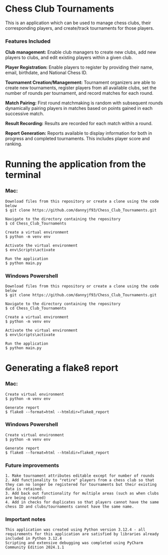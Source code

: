 # Chess Club Tournaments
This is an application which can be used to manage chess clubs, their corresponding players, and create/track tournaments for those players.

### Features Included
**Club management:** 
    Enable club managers to create new clubs, add new players to clubs, and edit existing players within a given club. 

**Player Registration:** 
    Enable players to register by providing their name, email, birthdate, and National Chess ID.

**Tournament Creation/Management:** 
    Tournament organizers are able to create new tournaments, register players from all available clubs, set the number of rounds per tournament, and record matches for each round.

**Match Pairing:** 
    First round matchmaking is random with subsequent rounds dynamically pairing players in matches based on points gained in each successive match. 

**Result Recording:** 
    Results are recorded for each match within a round. 

**Report Generation:** 
    Reports available to display information for both in progress and completed tournaments. This includes player score and ranking. 

# Running the application from the terminal
### Mac:
    Download files from this repository or create a clone using the code below
    $ git clone https://github.com/dannyjf93/Chess_Club_Tournaments.git
    
    Navigate to the directory containing the repository
    $ cd Chess_Club_Tournaments

    Create a virtual environment
    $ python -m venv env

    Activate the virtual environment
    $ env\Scripts\activate
    
    Run the application
    $ python main.py


### Windows Powershell
    Download files from this repository or create a clone using the code below
    $ git clone https://github.com/dannyjf93/Chess_Club_Tournaments.git
    
    Navigate to the directory containing the repository
    $ cd Chess_Club_Tournaments

    Create a virtual environment
    $ python -m venv env

    Activate the virtual environment
    $ env\Scripts\activate

    Run the application
    $ python main.py

# Generating a flake8 report
### Mac:
    Create virtual environment
    $ python -m venv env

    Generate report
    $ flake8 --format=html --htmldir=flake8_report

    
### Windows Powershell
    Create virtual environment
    $ python -m venv env
    
    Generate report
    $ flake8 --format=html --htmldir=flake8_report

### Future improvements
    1. Make tournament attributes editable except for number of rounds
    2. Add functionality to "retire" players from a chess club so that they can no longer be registered for tournaments but their existing data is retained.
    3. Add back out functionality for multiple areas (such as when clubs are being created)
    4. Add in checks for duplicates so that players cannot have the same chess ID and clubs/tournaments cannot have the same name. 

### Important notes
    This application was created using Python version 3.12.4 - all requirements for this application are satisfied by libraries already included in Python 3.12.4
    Scripting and extensive debugging was completed using PyCharm Community Edition 2024.1.1
    